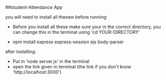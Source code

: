 ##student-Attendance App

you will need to install all thesew before running:

- Before you install all these make sure your in the correct directory, you can change this in the terminal using 'cd YOUR-DIRECTORY'

- npm install express express-session ejs body-parser

after installing:

- Put in 'node server.js' in the terminal
- open the link given in terminal (the link if you don't know 'http://localhost:3000')
